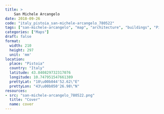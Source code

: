 ```yaml
---
title: > 
    San Michele Arcangelo
date: 2018-09-26
code: "italy_pistoia_san-michele-arcangelo_780522"
tags: ["san-michele-arcangelo", "map", "architecture", "buildings", "Pistoia", "Italy"]
categories: ["Maps"]
draft: false
format:
  width: 210
  height: 297
  unit: 'mm'
location:
  place: "Pistoia"
  country: "Italy"
  latitude: 43.840829732317076
  longitude: 10.747951547661389
  prettyLat: "10\u00b044'52.62\"E"
  prettyLon: "43\u00b050'26.98\"N"
resources:
- src: "san-michele-arcangelo_780522.png"
  title: "Cover"
  name: cover
---
```

